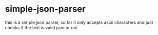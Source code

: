 # simple-json-parser
this is a simple json parser, so far it only accepts ascii characters and just checks if the text is valid json or not
